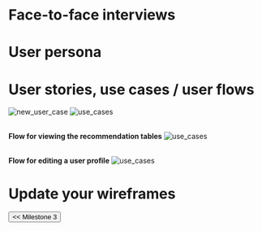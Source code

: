 
# Face-to-face interviews

# User persona

# User stories, use cases / user flows

<img src="/connect.github.io/images/use_cases/new_user_case.png" alt="new_user_case" >
<img src="/connect.github.io/images/use_cases/use_cases.png" alt="use_cases" >

<br/>**Flow for viewing the recommendation tables**
<img src="/connect.github.io/images/use_cases/display_recomandation_tables_flowchart.png" alt="use_cases" >

<br/>**Flow for editing a user profile**
<img src="/connect.github.io/images/use_cases/edit_profiles_flow.png" alt="use_cases" >

# Update your wireframes

<input type="button" class="button" value="<< Milestone 3" onclick="window.location.href='milestone3.html'" />

